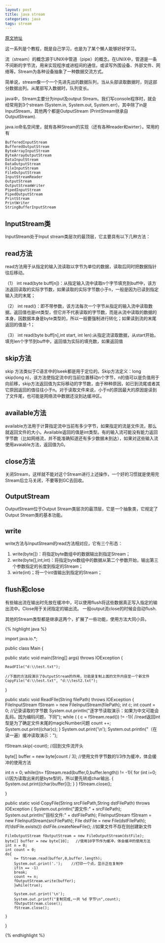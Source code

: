 ```yaml
---
layout: post
title: java stream
categories: java
tags: stream
---
```


[原文地址](http://blog.xujif.com/archives/java-stream/)

这一系列是个教程，既是自己学习，也是为了某个懒人能够好好学习。

流（stream）的概念源于UNIX中管道（pipe）的概念。在UNIX中，管道是一条不间断的字节流，用来实现程序或进程间的通信，或读写外围设备、外部文件、网络等。Stream为各种设备抽象了一种数据交流方式。

简单说，stream像一个一个先进先出的数据队列，当从头部读取数据时，则这部分数据出列。从尾部写入数据时，队列变长。

java中，Stream主要分为input及output Stream。我们写console程序时，就会经常用到3个stream (System.in, System.out, System.err)，其中除了in是InputStream，其他两个都是OutputStream (PrintStream继承自 OutputStream).

java.io命名空间里，就有各种Stream的实现（还有各种reader和wirter）。常用的有

	BufferedInputStream
	BufferedOutputStream
	ByteArrayInputStream
	ByteArrayOutputStream
	DataInputStream
	DataOutputStream
	FileInputStream
	FileOutputStream
	InputStreamReader
	OutputStream
	OutputStreamWriter
	PipedInputStream
	PipedOutputStream
	PrintStream
	PrintWriter
	StringBufferInputStream

## InputStream类

InputStream处于Input stream类层次的最顶层，它主要具有以下几种方法：

## read方法

read方法用于从指定的输入流读取以字节为单位的数据，读取后同时把数据指针往后移动。

（1） int read(byte buff[n])：从指定输入流中读取n个字节填充到buff中，该方法返回读取的实际字节数，如果读取的实际字节数小于n，一般是因为已读到指定输入流的末尾；

（2） int read()：即不带参数，该方法每次一个字节从指定的输入流中读取数据。返回值也是int类型，但它并不代表读取的字节数，而是从流中读取的数据的本身，因数据本身是byte类型的，所以一般要强制进行转化；如果读到流的末尾返回的值是-1；

（3） int read(byte buff[n],int start, int len):从指定流读取数据，从start开始，填充len个字节到buff中，返回值为实际的填充数，如果返回值 

## skip方法

skip 方法类似于C语言中的lseek都是用于定位的。Skip方法定义：long skip(long n)，该方法使指定流中的当前位置移动n个字节，n的值可以是负值用于向前移，skip方法返回值为实际移动的字节数，由于种种原因，如已到流尾或者其它原因返回的值往往小于n。对于读取文件来说，小于n的原因最大的原因是读到了文件尾，也可能是网络流中数据还没到达缓冲区。

## available方法

available方法用于计算指定流中当前有多少字节，如果指定的流是文件流，那么就返回文件的大小。Available返回的值是int类型。有的输入流可能没有能力返回字节数（比如网络流，并不能准确知道还有多少数据未到达），如果对这些输入流使用avaiable方法，返回值为0。

## close方法

关闭Stream，这样就不能对这个Stream进行上述操作，一个好的习惯就是使用完Stream后立马关闭，不要等到GC去回收。

## OutputStream

OutputStream位于Output Stream类层次的最顶层，它是一个抽象类，它规定了Output Stream类的基本功能。

## write

write方法与InputStream的read方法相对应，它有三个形态：

1. write(byte[])：将指定byte数组中的数据输出到指定Stream；
1. write(byte[],int,int)：将指定byte数组中的数据从第二个参数开始，输出第三个参数指定的长度到指定的Stream；
1. wirte(int)；将一个int值输出到指定的Stream； 

## flush和close

有些输出流在输出时先放在缓冲中，可以使用flush将这些数据真正写入指定的输出流中。Close用于关闭指定的输出流。 一般output流close的时候会自动flush. 

其他的Stream类型都是继承这两个，扩展了一些功能，使用方法大同小异。

{% highlight java %}

import java.io.*;

public class Main {


public static void main(String[] args) throws IOException {

	ReadFIle("d:\\test.txt");

	//下面的方法段演示了OutputStream的作用，功能是复制上面的文件内容至一个新文件
	CopyFile("d:\\test.txt", "d:\\test2.txt");

}

public static void ReadFIle(String filePath) throws IOException
{
	FileInputStream fStream = new FileInputStream(filePath);
	int c;
	int count = 0; //记录读取的字节数
	System.out.println("逐字节读取演示：如果为中文可能会乱码，因为编码问题，下同");
	while ( ( c = fStream.read()) != -1){  //read返回int型是为了确定文件末尾的magicNumber问题
	count ++;
	System.out.print((char)c);
}
System.out.print('\n');
System.out.println("（在读一遍）缓冲读取演示：");


fStream.skip(-count); //回到文件流开头

byte[] buffer = new byte[count / 3];   //使用文件字节数的1/3作为缓冲，体会缓冲的使用方法

int n = 0;
while((n= fStream.read(buffer,0,buffer.length)) != -1){
for (int i=0; i//因为读取出来的是byte型的，所以要先转成char输出.
{
	System.out.print((char)buffer[i]);
}
}
fStream.close();

}

public static void CopyFile(String srcFilePath,String dstFilePath) throws IOException
{
	System.out.println("源文件:" + srcFilePath);
	System.out.println("目标文件:" + dstFilePath);
	FileInputStream fStream = new FileInputStream(srcFilePath);
	File dstFile = new File(dstFilePath);
	if(!dstFile.exists())
	dstFile.createNewFile();               //如果文件不存在则创建新文件

	FileOutputStream fOutputStream = new FileOutputStream(dstFile);
	byte[] buffer = new byte[10];   //使用10字节作为缓冲，体会缓冲的使用方法
	int n = 0;
	int count = 0;
	do{
		n= fStream.read(buffer,0,buffer.length);
		System.out.print('.');    //打印一个点，显示正在复制中
		if(n == -1)
		break;
		count += n;
		fOutputStream.write(buffer);
		}while(true);

		System.out.print('\n');
		System.out.printf("复制完成,一共 %d 字节\n",count);
		fOutputStream.close();
		fStream.close();

	}

}

{% endhighlight %}
 
